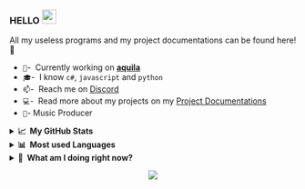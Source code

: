 ### HELLO <a href="https://yungbeatz-carrd.co"><img src="https://media.giphy.com/media/hvRJCLFzcasrR4ia7z/giphy.gif" height="25px" height="25px"></a>
All my useless programs and my project documentations can be found here! :rofl:

- `🏢`- &nbsp;Currently working on **[aquila](https://discord.gg/dPRSSq9xZh)**
- `🎓`- &nbsp;I know `c#`, `javascript` and `python`
- `📫`- &nbsp;Reach me on [Discord](https://discord.com/users/605760781664911380) 
- `💻`- &nbsp;Read more about my projects on my [Project Documentations](https://github.com/yungbeatz/My-Portfolios)
- `🎵`- Music Producer



<details>
  <summary><b>📈&nbsp;&nbsp;My GitHub Stats</b></summary>
  <br/>
  <p align="center"><br>
  <a href="https://github.com/yungbeatz">
    <img src="https://github-readme-stats.vercel.app/api?username=yungbeatz&show_icons=true&theme=dark"/>
     </a>
</details>
<details>
  <summary><b>📊&nbsp;&nbsp;Most used Languages</b></summary>
  <br/>
  <p align="center"><br>
 <p align="center"><br>
  <a href="https://github.com/yungbeatz">
    <img src="https://github-readme-stats.vercel.app/api/top-langs/?username=yungbeatz&theme=dark"/>
     </a>
  </p>
</details>
<details>
  <summary><b>👀&nbsp;&nbsp;What am I doing right now?</b></summary>
  <br/>
  <p align="center"><br>
 <p align="center"><br>
  <a href="https://discord.com/users/605760781664911380">
    <img src="https://lanyard-profile-readme.vercel.app/api/605760781664911380"/>
     </a>
  </p>
</details>
<p align="center">
  <img src="https://capsule-render.vercel.app/api?type=waving&color=gradient&height=60&section=footer"/>
</p>









 










